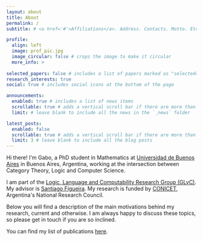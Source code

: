 ```yaml
---
layout: about
title: About
permalink: /
subtitle: # <a href='#'>Affiliations</a>. Address. Contacts. Motto. Etc.

profile:
  align: left
  image: prof_pic.jpg
  image_circular: false # crops the image to make it circular
  more_info: >
    
selected_papers: false # includes a list of papers marked as "selected={true}"
research_interests: true
social: true # includes social icons at the bottom of the page

announcements:
  enabled: true # includes a list of news items
  scrollable: true # adds a vertical scroll bar if there are more than 3 news items
  limit: # leave blank to include all the news in the `_news` folder

latest_posts:
  enabled: false
  scrollable: true # adds a vertical scroll bar if there are more than 3 new posts items
  limit: 3 # leave blank to include all the blog posts
---
```


Hi there! I'm Gabo, a PhD student in Mathematics at [Universidad de Buenos Aires](https://www.uba.ar/) in Buenos Aires, Argentina, working at the intersection between Category Theory, Logic and Computer Science.

I am part of the [Logic, Language and Computability Research Group (GLyC)](https://glyc.dc.uba.ar/). My advisor is [Santiago Figueira](https://glyc.dc.uba.ar/santiago/). My research is funded by [CONICET](https://www.conicet.gov.ar/), Argentina's National Research Council.

Below you will find a description of the main motivations behind my research, current and otherwise. I am always happy to discuss these topics, so please get in touch if you are so inclined.

You can find my list of publications [here](publications).
